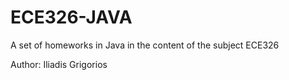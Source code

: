 # ECE326-JAVA
A set of homeworks in Java in the content of the subject ECE326

Author: Iliadis Grigorios
